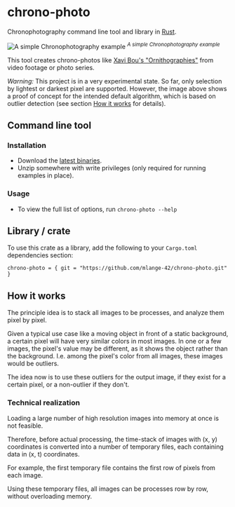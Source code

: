 # chrono-photo

Chronophotography command line tool and library in [Rust](https://www.rust-lang.org/).

![A simple Chronophotography example](https://user-images.githubusercontent.com/44003176/77975353-236da480-72fa-11ea-9ff9-5c110895fe5d.jpg)
<sup>_A simple Chronophotography example_</sup>

This tool creates chrono-photos like 
[Xavi Bou's "Ornithographies"](http://www.xavibou.com/) 
from video footage or photo series.

_Warning:_ This project is in a very experimental state.
So far, only selection by lightest or darkest pixel are supported. 
However, the image above shows a proof of concept for the intended default algorithm, 
which is based on outlier detection (see section [How it works](#how-it-works) for details). 

## Command line tool

### Installation

* Download the [latest binaries](https://github.com/mlange-42/chrono-photo/releases/latest).
* Unzip somewhere with write privileges (only required for running examples in place).

### Usage

* To view the full list of options, run `chrono-photo --help`

## Library / crate

To use this crate as a library, add the following to your `Cargo.toml` dependencies section:
```
chrono-photo = { git = "https://github.com/mlange-42/chrono-photo.git" }
```

## How it works

The principle idea is to stack all images to be processes, and analyze them pixel by pixel.

Given a typical use case like a moving object in front of a static background, 
a certain pixel will have very similar colors in most images. 
In one or a few images, the pixel's value may be different, as it shows the object rather than the background.
I.e. among the pixel's color from all images, these images would be outliers.

The idea now is to use these outliers for the output image, if they exist for a certain pixel, 
or a non-outlier if they don't.

### Technical realization

Loading a large number of high resolution images into memory at once is not feasible. 

Therefore, before actual processing, the time-stack of images with (x, y) coordinates
is converted into a number of temporary files, each containing data in (x, t) coordinates.

For example, the first temporary file contains the first row of pixels from each image.

Using these temporary files, all images can be processes row by row, without overloading memory.